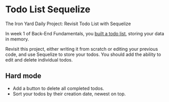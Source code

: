 # Todo List Sequelize
The Iron Yard Daily Project: Revisit Todo List with Sequelize

In week 1 of Back-End Fundamentals, you [built a todo list](https://github.com/rickmurdock/Todo-List), storing your data in memory.

Revisit this project, either writing it from scratch or editing your previous code, and use Sequelize to store your todos. You should add the ability to edit and delete individual todos.

 ## Hard mode

* Add a button to delete all completed todos.
* Sort your todos by their creation date, newest on top.
